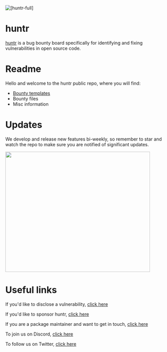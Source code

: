 ![[huntr-full]](https://github.com/418sec/huntr/blob/staging/huntr%20full.png)

# huntr
[huntr](https://www.huntr.dev) is a bug bounty board specifically for identifying and fixing vulnerabilities in open source code. 

# Readme
Hello and welcome to the huntr public repo, where you will find:
- [Bounty templates](https://github.com/418sec/huntr/tree/master/bounties)
- Bounty files
- Misc information

# Updates
 
 We develop and release new features bi-weekly, so remember to star and watch the repo to make sure you are notified of significant updates.

<p align=”center”> 
  <img src="https://github.com/418sec/huntr/blob/staging/huntrrepogif.mov" width="450" height="375" /> 
</p>

# Useful links

If you'd like to disclose a vulnerability, [click here](https://github.com/418sec/huntr/compare/master...staging?template=disclose-vulnerability.md)

If you'd like to sponsor huntr, [click here](https://www.paypal.me/418sec)

If you are a package maintainer and want to get in touch, [click here](https://www.huntr.dev/contact-us)

To join us on Discord, [click here](https://discord.gg/6wVS2dm)

To follow us on Twitter, [click here](https://www.google.com/url?sa=t&rct=j&q=&esrc=s&source=web&cd=&cad=rja&uact=8&ved=2ahUKEwiEmLuwsePpAhUYRhUIHWZcA5wQFjAAegQIAxAB&url=https%3A%2F%2Ftwitter.com%2Fhuntrdev%3Flang%3Den&usg=AOvVaw1kJFfgUcjnLL9DCiDWqlOL)
